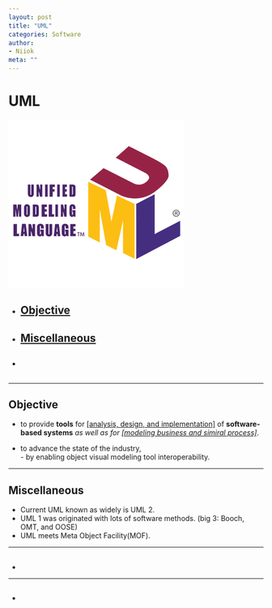 ```yaml
---
layout: post
title: "UML"
categories: Software
author:
- Niiok
meta: ""
---
```


# UML
![UML](data/UML_logo.png)

- [Objective](#objective)
  - 

<!--
- [Conformance](#conformance)
  - 
-->

- [Miscellaneous](#miscellaneous)
  - 

 - [](#)
   - 

- - - - - - - - - - - - - - - - - - - - - - - - - - - - - - - - - - - - - - - - - - - - - - - - - - - - - - - - - - - - - - - - - - - - - - - - - - - 

## Objective
    
- to provide **tools** for <u>[analysis, design, and implementation]</u> of **software-based systems** _as well as for <u>[modeling business and simiral process]</u>_.

- to advance the state of the industry,<br> - by enabling object visual modeling tool interoperability.
    
<!--
- - - - - - - - - - - - - - - - - - - - - - - - - - - - - - - - - - - - - - - - - - - - - - - - - - - - - - - - - - - - - - - - - - - - - - - - - - -

## Conformance

- Abstract syntax conformance
  - provides <u>[user interface, API]</u> instancing UML metaclasses.<br> need proper way to validate well-formed constrains of them.
  
- Concrete syntax conformance
  - provides <u>[user interface, API]</u> instancing UML notations.<br> need ability to manipulate undefined additional diagrams and notational elemets.
  
- Model interchange conformance
- Diagram interchange conformance
- Semantic conformance
-->
     
- - - - - - - - - - - - - - - - - - - - - - - - - - - - - - - - - - - - - - - - - - - - - - - - - - - - - - - - - - - - - - - - - - - - - - - - - - - 

## Miscellaneous
    
- Current UML known as widely is UML 2.
- UML 1 was originated with lots of software methods. (big 3: Booch, OMT, and OOSE)
- UML meets Meta Object Facility(MOF).
   

- - - - - - - - - - - - - - - - - - - - - - - - - - - - - - - - - - - - - - - - - - - - - - - - - - - - - - - - - - - - - - - - - - - - - - - - - - - 

## 
    
- 
    
- - - - - - - - - - - - - - - - - - - - - - - - - - - - - - - - - - - - - - - - - - - - - - - - - - - - - - - - - - - - - - - - - - - - - - - - - - - 

## 
    
- 
    
